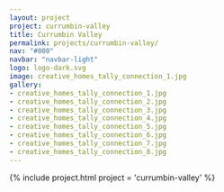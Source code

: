```yaml
---
layout: project
project: currumbin-valley
title: Currumbin Valley
permalink: projects/currumbin-valley/
nav: "#000"
navbar: "navbar-light"
logo: logo-dark.svg
image: creative_homes_tally_connection_1.jpg
gallery:
- creative_homes_tally_connection_1.jpg
- creative_homes_tally_connection_2.jpg
- creative_homes_tally_connection_3.jpg
- creative_homes_tally_connection_4.jpg
- creative_homes_tally_connection_5.jpg
- creative_homes_tally_connection_6.jpg
- creative_homes_tally_connection_7.jpg
- creative_homes_tally_connection_8.jpg
---
```


{% include project.html project = 'currumbin-valley' %}

